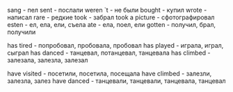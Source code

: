 sang - пел
sent - послали
weren `t - не были
bought - купил
wrote - написал
rare - редкие
took - забрал
took a picture - сфотографировал
esten - ел, ела, ели, съела
ate - eла, поел, ели
gotten - получил, брал, получили

has tired - попробовал, пробовала, пробовал
has played - играла, играл, сыграл
has danced - танцевал, потанцевал, танцевала
has climbed - залезала, залезла, залезал

have visited - посетили, посетила, посещала
have climbed - залезли, залезла, залез
have danced - танцевали, танцевали, танцевала, танцевал
